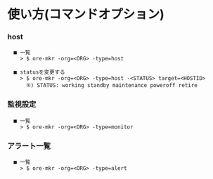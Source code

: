 # 使い方(コマンドオプション)

### host
```
  ■ 一覧
    > $ ore-mkr -org=<ORG> -type=host

  ■ statusを変更する
    > $ ore-mkr -org=<ORG> -type=host -<STATUS> target=<HOSTID>
      ※) STATUS: working standby maintenance poweroff retire
```

### 監視設定
```
  ■ 一覧 
    > $ ore-mkr -org=<ORG> -type=monitor
```

### アラート一覧
```
  ■ 一覧
    > $ ore-mkr -org=<ORG> -type=alert
```